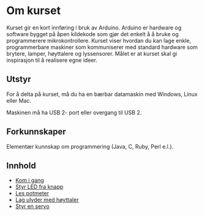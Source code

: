 
# Om kurset
Kurset gir en kort innføring i bruk av Arduino. Arduino er hardware og software bygget på åpen kildekode som gjør det enkelt å å bruke og programmerere mikrokontrollere. Kurset viser hvordan du kan lage enkle, programmerbare maskiner som kommuniserer med standard hardware som brytere, lamper, høyttalere og lyssensorer. Målet er at kurset skal gi inspirasjon til å realisere egne ideer.

## Utstyr
For å delta på kurset, må du ha en bærbar datamaskin med Windows, Linux eller Mac.

Maskinen må ha USB 2- port eller overgang til USB 2.

## Forkunnskaper
Elementær kunnskap om programmering (Java, C, Ruby, Perl e.l.).

## Innhold

* [Kom i gang](./KomIGang/README.md)
* [Styr LED fra knapp](./StyrLEDFraKnapp/README.md)
* [Les potmeter](./LesPotmeter/README.md)
* [Lag ulyder med høyttaler](./PotmeterOgHoyttaler/README.md)
* [Styr en servo](./StyrServo/README.md)
